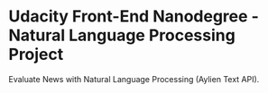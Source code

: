 # Udacity Front-End Nanodegree - Natural Language Processing Project

Evaluate News with Natural Language Processing (Aylien Text API).
